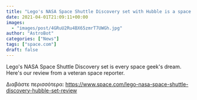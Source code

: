 ```yaml
---
title: "Lego's NASA Space Shuttle Discovery set with Hubble is a space geek's dream (review)"
date: 2021-04-01T21:09:11+00:00
images:
  - "images/post/4GRuU2Ru4BX65zmrT7UWGh.jpg"
author: "AstroBot"
categories: ["News"]
tags: ["space.com"]
draft: false
---
```


Lego's NASA Space Shuttle Discovery set is every space geek's dream. Here's our review from a veteran space reporter. 

Διαβάστε περισσότερα: https://www.space.com/lego-nasa-space-shuttle-discovery-hubble-set-review
